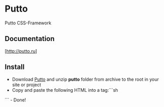 Putto
=====

Putto CSS-Framework

Documentation
----
[http://putto.ru]


Install
----

 - Download [Putto] and unzip **putto** folder from archive to the root in your site or project
 - Copy and paste the following HTML into a <head></head> tag:```sh
<meta name="viewport" content="width=device-width, initial-scale=1">
<link rel="stylesheet" href="/putto/putto.css">
```
 - Done!

[http://putto.ru]:https://github.com/RDmitriev/Putto/archive/master.zip
[Putto]:https://github.com/RDmitriev/Putto/archive/master.zip